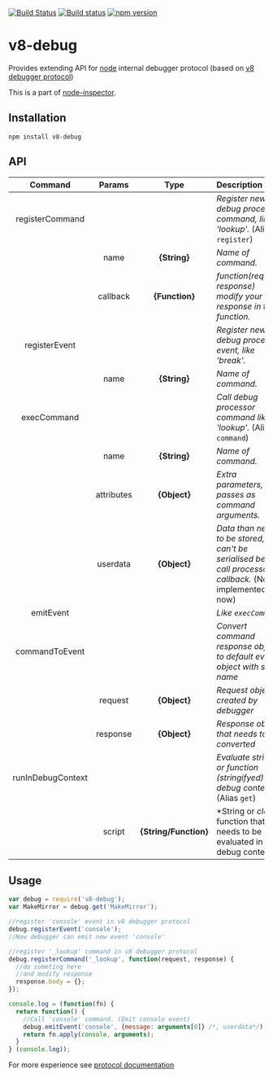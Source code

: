 [![Build Status](https://travis-ci.org/node-inspector/v8-debug.svg?branch=master)](https://travis-ci.org/node-inspector/v8-debug)
[![Build status](https://ci.appveyor.com/api/projects/status/rb02h15b61xyryhx/branch/master?svg=true)](https://ci.appveyor.com/project/3y3/v8-debug-145/branch/master)
[![npm version](https://badge.fury.io/js/v8-debug.svg)](http://badge.fury.io/js/v8-debug)

# v8-debug
Provides extending API for [node](http://github.com/ry/node) internal debugger protocol (based on [v8 debugger protocol](https://code.google.com/p/v8/wiki/DebuggerProtocol))

This is a part of [node-inspector](http://github.com/node-inspector/node-inspector).

## Installation
```
npm install v8-debug
```
## API

| Command | Params | Type | Description |
| :---: | :---: | :---: | :--- |
|registerCommand|||*Register new debug processor command, like 'lookup'.* (Alias `register`)|
||name|**{String}**| *Name of command.*|
||callback|**{Function}**|*function(request, response) modify your response in this function.*|
|registerEvent|||*Register new debug processor event, like 'break'.*|
||name|**{String}**| *Name of command.*|
|execCommand|||*Call debug processor command like 'lookup'.* (Alias `command`)|
||name|**{String}**| *Name of command.*|
||attributes|**{Object}**| *Extra parameters, that passes as command arguments.*|
||userdata|**{Object}**| *Data than needs to be stored, but can't be serialised before call processor callback.* (Not implemented now)|
|emitEvent|||*Like `execCommand`*|
|commandToEvent|||*Convert command response object to default event object with same name*|
||request|**{Object}**|*Request object created by debugger*|
||response|**{Object}**|*Response object that needs to be converted*|
|runInDebugContext|||*Evaluate string or function (stringifyed) in debug context.* (Alias `get`)|
||script|**{String/Function}**|*String or _clear_ function that needs to be evaluated in debug context *|

## Usage

```js
var debug = require('v8-debug');
var MakeMirror = debug.get('MakeMirror');

//register 'console' event in v8 debugger protocol
debug.registerEvent('console');
//Now debugger can emit new event 'console'

//register '_lookup' command in v8 debugger protocol
debug.registerCommand('_lookup', function(request, response) {
  //do someting here
  //and modify response
  response.body = {};
});

console.log = (function(fn) {
  return function() {
    //Call 'console' command. (Emit console event)
    debug.emitEvent('console', {message: arguments[0]} /*, userdata*/);
    return fn.apply(console, arguments);
  }
} (console.log));
```
For more experience see [protocol documentation](https://github.com/buggerjs/bugger-v8-client/blob/master/PROTOCOL.md)
